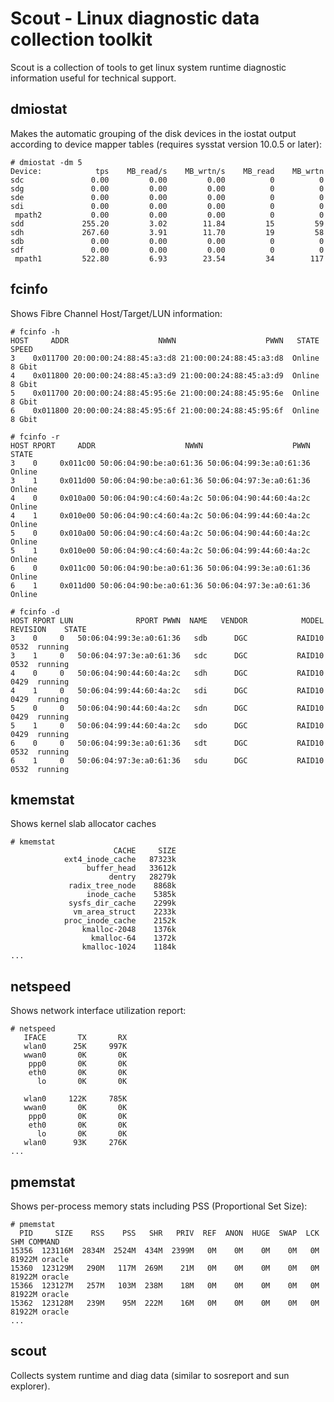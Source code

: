 Scout - Linux diagnostic data collection toolkit
================================================

Scout is a collection of tools to get linux system runtime diagnostic
information useful for technical support.

dmiostat
--------

Makes the automatic grouping of the disk devices in the iostat output
according to device mapper tables (requires sysstat version 10.0.5 or later):

    # dmiostat -dm 5
    Device:            tps    MB_read/s    MB_wrtn/s    MB_read    MB_wrtn
    sdc               0.00         0.00         0.00          0          0
    sdg               0.00         0.00         0.00          0          0
    sde               0.00         0.00         0.00          0          0
    sdi               0.00         0.00         0.00          0          0
     mpath2           0.00         0.00         0.00          0          0
    sdd             255.20         3.02        11.84         15         59
    sdh             267.60         3.91        11.70         19         58
    sdb               0.00         0.00         0.00          0          0
    sdf               0.00         0.00         0.00          0          0
     mpath1         522.80         6.93        23.54         34        117

fcinfo
------

Shows Fibre Channel Host/Target/LUN information:

    # fcinfo -h
    HOST     ADDR                    NWWN                    PWWN   STATE   SPEED
    3    0x011700 20:00:00:24:88:45:a3:d8 21:00:00:24:88:45:a3:d8  Online  8 Gbit
    4    0x011800 20:00:00:24:88:45:a3:d9 21:00:00:24:88:45:a3:d9  Online  8 Gbit
    5    0x011700 20:00:00:24:88:45:95:6e 21:00:00:24:88:45:95:6e  Online  8 Gbit
    6    0x011800 20:00:00:24:88:45:95:6f 21:00:00:24:88:45:95:6f  Online  8 Gbit

    # fcinfo -r
    HOST RPORT     ADDR                    NWWN                    PWWN   STATE
    3    0     0x011c00 50:06:04:90:be:a0:61:36 50:06:04:99:3e:a0:61:36  Online
    3    1     0x011d00 50:06:04:90:be:a0:61:36 50:06:04:97:3e:a0:61:36  Online
    4    0     0x010a00 50:06:04:90:c4:60:4a:2c 50:06:04:90:44:60:4a:2c  Online
    4    1     0x010e00 50:06:04:90:c4:60:4a:2c 50:06:04:99:44:60:4a:2c  Online
    5    0     0x010a00 50:06:04:90:c4:60:4a:2c 50:06:04:90:44:60:4a:2c  Online
    5    1     0x010e00 50:06:04:90:c4:60:4a:2c 50:06:04:99:44:60:4a:2c  Online
    6    0     0x011c00 50:06:04:90:be:a0:61:36 50:06:04:99:3e:a0:61:36  Online
    6    1     0x011d00 50:06:04:90:be:a0:61:36 50:06:04:97:3e:a0:61:36  Online

    # fcinfo -d
    HOST RPORT LUN              RPORT PWWN  NAME   VENDOR            MODEL REVISION    STATE
    3    0     0   50:06:04:99:3e:a0:61:36   sdb      DGC           RAID10     0532  running
    3    1     0   50:06:04:97:3e:a0:61:36   sdc      DGC           RAID10     0532  running
    4    0     0   50:06:04:90:44:60:4a:2c   sdh      DGC           RAID10     0429  running
    4    1     0   50:06:04:99:44:60:4a:2c   sdi      DGC           RAID10     0429  running
    5    0     0   50:06:04:90:44:60:4a:2c   sdn      DGC           RAID10     0429  running
    5    1     0   50:06:04:99:44:60:4a:2c   sdo      DGC           RAID10     0429  running
    6    0     0   50:06:04:99:3e:a0:61:36   sdt      DGC           RAID10     0532  running
    6    1     0   50:06:04:97:3e:a0:61:36   sdu      DGC           RAID10     0532  running

kmemstat
--------

Shows kernel slab allocator caches

    # kmemstat
                           CACHE     SIZE
                ext4_inode_cache   87323k
                     buffer_head   33612k
                          dentry   28279k
                 radix_tree_node    8868k
                     inode_cache    5385k
                 sysfs_dir_cache    2299k
                  vm_area_struct    2233k
                proc_inode_cache    2152k
                    kmalloc-2048    1376k
                      kmalloc-64    1372k
                    kmalloc-1024    1184k
    ...

netspeed
--------

Shows network interface utilization report:

    # netspeed
       IFACE       TX       RX
       wlan0      25K     997K
       wwan0       0K       0K
        ppp0       0K       0K
        eth0       0K       0K
          lo       0K       0K

       wlan0     122K     785K
       wwan0       0K       0K
        ppp0       0K       0K
        eth0       0K       0K
          lo       0K       0K
       wlan0      93K     276K
    ...

pmemstat
--------

Shows per-process memory stats including PSS (Proportional Set Size):

    # pmemstat
      PID     SIZE    RSS    PSS   SHR   PRIV  REF  ANON  HUGE  SWAP  LCK      SHM COMMAND
    15356  123116M  2834M  2524M  434M  2399M   0M    0M    0M    0M   0M   81922M oracle
    15360  123129M   290M   117M  269M    21M   0M    0M    0M    0M   0M   81922M oracle
    15366  123127M   257M   103M  238M    18M   0M    0M    0M    0M   0M   81922M oracle
    15362  123128M   239M    95M  222M    16M   0M    0M    0M    0M   0M   81922M oracle
    ...

scout
-----

Collects system runtime and diag data (similar to sosreport and sun explorer).
